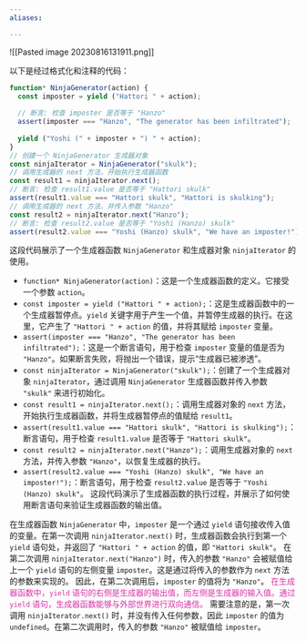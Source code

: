 ```yaml
---
aliases:

---
```


![[Pasted image 20230816131911.png]]

以下是经过格式化和注释的代码：
```javascript
function* NinjaGenerator(action) {
  const imposter = yield ("Hattori " + action);
  
  // 断言: 检查 imposter 是否等于 "Hanzo"
  assert(imposter === "Hanzo", "The generator has been infiltrated");
  
  yield ("Yoshi (" + imposter + ") " + action);
}
// 创建一个 NinjaGenerator 生成器对象
const ninjaIterator = NinjaGenerator("skulk");
// 调用生成器的 next 方法，开始执行生成器函数
const result1 = ninjaIterator.next();
// 断言: 检查 result1.value 是否等于 "Hattori skulk"
assert(result1.value === "Hattori skulk", "Hattori is skulking");
// 调用生成器的 next 方法，并传入参数 "Hanzo"
const result2 = ninjaIterator.next("Hanzo");
// 断言: 检查 result2.value 是否等于 "Yoshi (Hanzo) skulk"
assert(result2.value === "Yoshi (Hanzo) skulk", "We have an imposter!");
```
这段代码展示了一个生成器函数 `NinjaGenerator` 和生成器对象 `ninjaIterator` 的使用。
- `function* NinjaGenerator(action)`：这是一个生成器函数的定义。它接受一个参数 `action`。
- `const imposter = yield ("Hattori " + action);`：这是生成器函数中的一个生成器暂停点。`yield` 关键字用于产生一个值，并暂停生成器的执行。在这里，它产生了 `"Hattori " + action` 的值，并将其赋给 `imposter` 变量。
- `assert(imposter === "Hanzo", "The generator has been infiltrated");`：这是一个断言语句，用于检查 `imposter` 变量的值是否为 `"Hanzo"`。如果断言失败，将抛出一个错误，提示“生成器已被渗透”。
- `const ninjaIterator = NinjaGenerator("skulk");`：创建了一个生成器对象 `ninjaIterator`，通过调用 `NinjaGenerator` 生成器函数并传入参数 `"skulk"` 来进行初始化。
- `const result1 = ninjaIterator.next();`：调用生成器对象的 `next` 方法，开始执行生成器函数，并将生成器暂停点的值赋给 `result1`。
- `assert(result1.value === "Hattori skulk", "Hattori is skulking");`：断言语句，用于检查 `result1.value` 是否等于 `"Hattori skulk"`。
- `const result2 = ninjaIterator.next("Hanzo");`：调用生成器对象的 `next` 方法，并传入参数 `"Hanzo"`，以恢复生成器的执行。
- `assert(result2.value === "Yoshi (Hanzo) skulk", "We have an imposter!");`：断言语句，用于检查 `result2.value` 是否等于 `"Yoshi (Hanzo) skulk"`。
这段代码演示了生成器函数的执行过程，并展示了如何使用断言语句来验证生成器函数的输出值。

在生成器函数 `NinjaGenerator` 中，`imposter` 是一个通过 `yield` 语句接收传入值的变量。在第一次调用 `ninjaIterator.next()` 时，生成器函数会执行到第一个 `yield` 语句处，并返回了 `"Hattori " + action` 的值，即 `"Hattori skulk"`。
在第二次调用 `ninjaIterator.next("Hanzo")` 时，传入的参数 `"Hanzo"` 会被赋值给上一个 `yield` 语句的左侧变量 `imposter`。这是通过将传入的参数作为 `next` 方法的参数来实现的。
因此，在第二次调用后，`imposter` 的值将为 `"Hanzo"`。
<font color="#d831a8">在生成器函数中，`yield` 语句的右侧是生成器的输出值，而左侧是生成器的输入值。通过 `yield` 语句，生成器函数能够与外部世界进行双向通信。</font>
需要注意的是，第一次调用 `ninjaIterator.next()` 时，并没有传入任何参数，因此 `imposter` 的值为 `undefined`。在第二次调用时，传入的参数 `"Hanzo"` 被赋值给 `imposter`。



